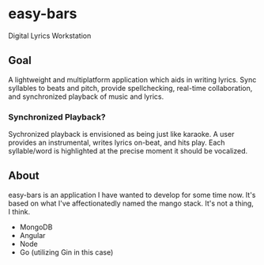# easy-bars
Digital Lyrics Workstation

## Goal
A lightweight and multiplatform application which aids in writing lyrics. Sync syllables to beats and pitch, provide spellchecking, real-time collaboration, and synchronized playback of music and lyrics.
### Synchronized Playback?
Sychronized playback is envisioned as being just like karaoke. A user provides an instrumental, writes lyrics on-beat, and hits play. Each syllable/word is highlighted at the precise moment it should be vocalized.

## About
easy-bars is an application I have wanted to develop for some time now. It's based on what I've affectionatedly named the mango stack. It's not a thing, I think.
- MongoDB
- Angular
- Node
- Go (utilizing Gin in this case)
